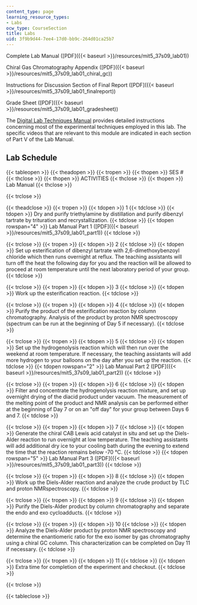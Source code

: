 ```yaml
---
content_type: page
learning_resource_types:
- Labs
ocw_type: CourseSection
title: Labs
uid: 3f9b9d44-7ee4-17d0-bb9c-264d01ca25b7
---
```


Complete Lab Manual ([PDF]({{< baseurl >}}/resources/mit5_37s09_lab01))

Chiral Gas Chromatography Appendix ([PDF]({{< baseurl >}}/resources/mit5_37s09_lab01_chiral_gc))

Instructions for Discussion Section of Final Report ([PDF]({{< baseurl >}}/resources/mit5_37s09_lab01_finalreport))

Grade Sheet ([PDF]({{< baseurl >}}/resources/mit5_37s09_lab01_gradesheet))

The [Digital Lab Techniques Manual](/resources/res-5-0001-digital-lab-techniques-manual-spring-2007/index.htm) provides detailed instructions concerning most of the experimental techniques employed in this lab. The specific videos that are relevant to this module are indicated in each section of Part V of the Lab Manual.

Lab Schedule
------------

{{< tableopen >}}
{{< theadopen >}}
{{< tropen >}}
{{< thopen >}}
SES #
{{< thclose >}}
{{< thopen >}}
ACTIVITIES
{{< thclose >}}
{{< thopen >}}
Lab Manual
{{< thclose >}}

{{< trclose >}}

{{< theadclose >}}
{{< tropen >}}
{{< tdopen >}}
1
{{< tdclose >}}
{{< tdopen >}}
Dry and purify triethylamine by distillation and purify dibenzyl tartrate by trituration and recrystallization.
{{< tdclose >}}
{{< tdopen rowspan="4" >}}
Lab Manual Part 1 ([PDF]({{< baseurl >}}/resources/mit5_37s09_lab01_part1))
{{< tdclose >}}

{{< trclose >}}
{{< tropen >}}
{{< tdopen >}}
2
{{< tdclose >}}
{{< tdopen >}}
Set up esterification of dibenzyl tartrate with 2,6-dimethoxybenzoyl chloride which then runs overnight at reflux. The teaching assistants will turn off the heat the following day for you and the reaction will be allowed to proceed at room temperature until the next laboratory period of your group.
{{< tdclose >}}

{{< trclose >}}
{{< tropen >}}
{{< tdopen >}}
3
{{< tdclose >}}
{{< tdopen >}}
Work up the esterification reaction.
{{< tdclose >}}

{{< trclose >}}
{{< tropen >}}
{{< tdopen >}}
4
{{< tdclose >}}
{{< tdopen >}}
Purify the product of the esterification reaction by column chromatography. Analysis of the product by proton NMR spectroscopy (spectrum can be run at the beginning of Day 5 if necessary).
{{< tdclose >}}

{{< trclose >}}
{{< tropen >}}
{{< tdopen >}}
5
{{< tdclose >}}
{{< tdopen >}}
Set up the hydrogenolysis reaction which will then run over the weekend at room temperature. If necessary, the teaching assistants will add more hydrogen to your balloons on the day after you set up the reaction.
{{< tdclose >}}
{{< tdopen rowspan="2" >}}
Lab Manual Part 2 ([PDF]({{< baseurl >}}/resources/mit5_37s09_lab01_part2))
{{< tdclose >}}

{{< trclose >}}
{{< tropen >}}
{{< tdopen >}}
6
{{< tdclose >}}
{{< tdopen >}}
Filter and concentrate the hydrogenolysis reaction mixture, and set up overnight drying of the diacid product under vacuum. The measurement of the melting point of the product and NMR analysis can be performed either at the beginning of Day 7 or on an "off day" for your group between Days 6 and 7.
{{< tdclose >}}

{{< trclose >}}
{{< tropen >}}
{{< tdopen >}}
7
{{< tdclose >}}
{{< tdopen >}}
Generate the chiral CAB Lewis acid catalyst in situ and set up the Diels-Alder reaction to run overnight at low temperature. The teaching assistants will add additional dry ice to your cooling bath during the evening to extend the time that the reaction remains below -70 °C.
{{< tdclose >}}
{{< tdopen rowspan="5" >}}
Lab Manual Part 3 ([PDF]({{< baseurl >}}/resources/mit5_37s09_lab01_part3))
{{< tdclose >}}

{{< trclose >}}
{{< tropen >}}
{{< tdopen >}}
8
{{< tdclose >}}
{{< tdopen >}}
Work up the Diels-Alder reaction and analyze the crude product by TLC and proton NMRspectroscopy.
{{< tdclose >}}

{{< trclose >}}
{{< tropen >}}
{{< tdopen >}}
9
{{< tdclose >}}
{{< tdopen >}}
Purify the Diels-Alder product by column chromatography and separate the endo and exo cycloadducts.
{{< tdclose >}}

{{< trclose >}}
{{< tropen >}}
{{< tdopen >}}
10
{{< tdclose >}}
{{< tdopen >}}
Analyze the Diels-Alder product by proton NMR spectroscopy and determine the enantiomeric ratio for the exo isomer by gas chromatography using a chiral GC column. This characterization can be completed on Day 11 if necessary.
{{< tdclose >}}

{{< trclose >}}
{{< tropen >}}
{{< tdopen >}}
11
{{< tdclose >}}
{{< tdopen >}}
Extra time for completion of the experiment and checkout.
{{< tdclose >}}

{{< trclose >}}

{{< tableclose >}}